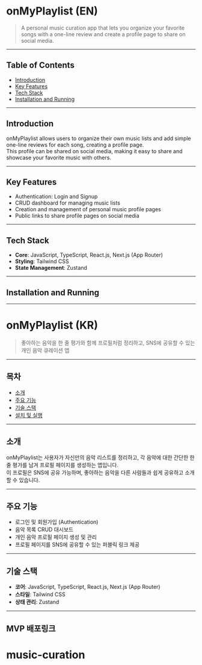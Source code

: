 # onMyPlaylist (EN)

> A personal music curation app that lets you organize your favorite songs with a one-line review and create a profile page to share on social media.

---

## Table of Contents

- [Introduction](#introduction)
- [Key Features](#key-features)
- [Tech Stack](#tech-stack)
- [Installation and Running](#installation-and-running)

---

## Introduction

onMyPlaylist allows users to organize their own music lists and add simple one-line reviews for each song, creating a profile page.  
This profile can be shared on social media, making it easy to share and showcase your favorite music with others.

---

## Key Features

- Authentication: Login and Signup
- CRUD dashboard for managing music lists
- Creation and management of personal music profile pages
- Public links to share profile pages on social media

---

## Tech Stack

- **Core**: JavaScript, TypeScript, React.js, Next.js (App Router)
- **Styling**: Tailwind CSS
- **State Management**: Zustand

---

## Installation and Running

---

# onMyPlaylist (KR)

> 좋아하는 음악을 한 줄 평가와 함께 프로필처럼 정리하고, SNS에 공유할 수 있는 개인 음악 큐레이션 앱

---

## 목차

- [소개](#소개)
- [주요 기능](#주요-기능)
- [기술 스택](#기술-스택)
- [설치 및 실행](#설치-및-실행)

---

## 소개

onMyPlaylist는 사용자가 자신만의 음악 리스트를 정리하고, 각 음악에 대한 간단한 한 줄 평가를 남겨 프로필 페이지를 생성하는 앱입니다.  
이 프로필은 SNS에 공유 가능하며, 좋아하는 음악을 다른 사람들과 쉽게 공유하고 소개할 수 있습니다.

---

## 주요 기능

- 로그인 및 회원가입 (Authentication)
- 음악 목록 CRUD 대시보드
- 개인 음악 프로필 페이지 생성 및 관리
- 프로필 페이지를 SNS에 공유할 수 있는 퍼블릭 링크 제공

---

## 기술 스택

- **코어**: JavaScript, TypeScript, React.js, Next.js (App Router)
- **스타일**: Tailwind CSS
- **상태 관리**: Zustand

---

## MVP 배포링크
# music-curation
